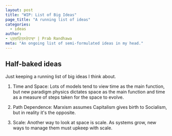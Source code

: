 ```yaml
---
layout: post
title: "WIP: List of Big Ideas"
page_title: "A running list of ideas"
categories:
  - ideas
author:
- ਪ੍ਰਭਚਿੰਤਨਰੰਧਾਵਾ | Prab Randhawa
meta: "An ongoing list of semi-formulated ideas in my head."
---
```


## Half-baked ideas

Just keeping a running list of big ideas I think about.

1. Time and Space:
    Lots of models tend to view time as the main function, but new paradigm physics dictates space as the main function and time as a measure of steps taken for the space to evolve.

2. Path Dependence:
    Marxism assumes Capitalism gives birth to Socialism, but in reality it's the opposite.

3. Scale:
    Another way to look at space is scale. As systems grow, new ways to manage them must upkeep with scale.